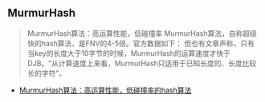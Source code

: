 ## MurmurHash
> MurmurHash算法：高运算性能，低碰撞率
> MurmurHash算法，自称超级快的hash算法，是FNV的4-5倍。官方数据如下：
> 但也有文章声称，只有当key的长度大于10字节的时候，MurmurHash的运算速度才快于DJB。“从计算速度上来看，MurmurHash只适用于已知长度的、长度比较长的字符”。

- [MurmurHash算法：高运算性能，低碰撞率的hash算法](https://www.iteye.com/blog/comeonbabye-1676199)
